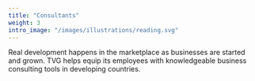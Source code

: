 ```yaml
---
title: "Consultants"
weight: 3
intro_image: "/images/illustrations/reading.svg"
---
```


Real development happens in the marketplace as businesses are started and grown. TVG helps equip its employees with knowledgeable business consulting tools in developing countries.